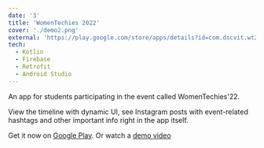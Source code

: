 ```yaml
---
date: '3'
title: 'WomenTechies 2022'
cover: './demo2.png'
external: 'https://play.google.com/store/apps/details?id=com.dscvit.wt22'
tech:
  - Kotlin
  - Firebase
  - Retrofit
  - Android Studio
---
```


An app for students participating in the event called WomenTechies'22.

View the timeline with dynamic UI, see Instagram posts with event-related hashtags and other important info right in the app itself.

Get it now on [Google Play](https://play.google.com/store/apps/details?id=com.dscvit.wt22). Or watch a [demo video](https://youtube.com/shorts/9HWi13hoFR4?feature=share)
